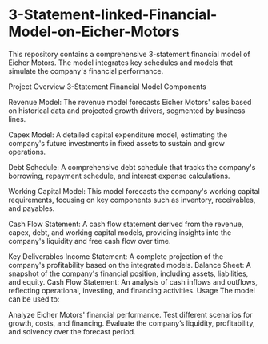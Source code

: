 # 3-Statement-linked-Financial-Model-on-Eicher-Motors
This repository contains a comprehensive 3-statement financial model of Eicher Motors. The model integrates key schedules and models that simulate the company's financial performance.

Project Overview
3-Statement Financial Model Components

Revenue Model: The revenue model forecasts Eicher Motors' sales based on historical data and projected growth drivers, segmented by business lines.

Capex Model: A detailed capital expenditure model, estimating the company's future investments in fixed assets to sustain and grow operations.

Debt Schedule: A comprehensive debt schedule that tracks the company's borrowing, repayment schedule, and interest expense calculations.

Working Capital Model: This model forecasts the company's working capital requirements, focusing on key components such as inventory, receivables, and payables.

Cash Flow Statement: A cash flow statement derived from the revenue, capex, debt, and working capital models, providing insights into the company's liquidity and free cash flow over time.

Key Deliverables
Income Statement: A complete projection of the company's profitability based on the integrated models.
Balance Sheet: A snapshot of the company's financial position, including assets, liabilities, and equity.
Cash Flow Statement: An analysis of cash inflows and outflows, reflecting operational, investing, and financing activities.
Usage
The model can be used to:


Analyze Eicher Motors' financial performance.
Test different scenarios for growth, costs, and financing.
Evaluate the company’s liquidity, profitability, and solvency over the forecast period.
